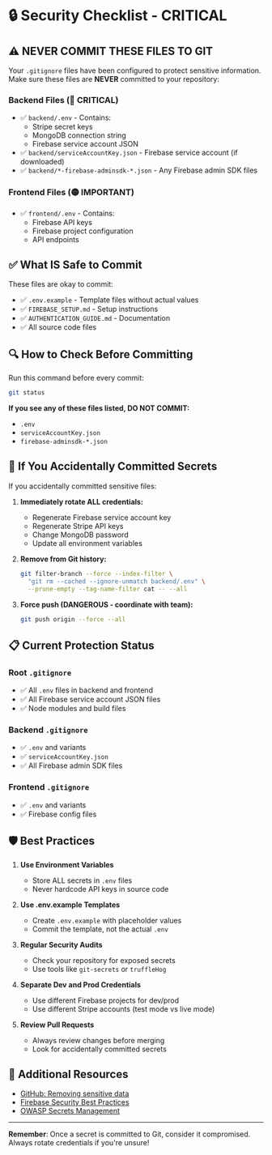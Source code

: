 # 🔒 Security Checklist - CRITICAL

## ⚠️ NEVER COMMIT THESE FILES TO GIT

Your `.gitignore` files have been configured to protect sensitive information. Make sure these files are **NEVER** committed to your repository:

### Backend Files (🔴 CRITICAL)
- ✅ `backend/.env` - Contains:
  - Stripe secret keys
  - MongoDB connection string
  - Firebase service account JSON
- ✅ `backend/serviceAccountKey.json` - Firebase service account (if downloaded)
- ✅ `backend/*-firebase-adminsdk-*.json` - Any Firebase admin SDK files

### Frontend Files (🟡 IMPORTANT)
- ✅ `frontend/.env` - Contains:
  - Firebase API keys
  - Firebase project configuration
  - API endpoints

## ✅ What IS Safe to Commit

These files are okay to commit:
- ✅ `.env.example` - Template files without actual values
- ✅ `FIREBASE_SETUP.md` - Setup instructions
- ✅ `AUTHENTICATION_GUIDE.md` - Documentation
- ✅ All source code files

## 🔍 How to Check Before Committing

Run this command before every commit:

```bash
git status
```

**If you see any of these files listed, DO NOT COMMIT:**
- `.env`
- `serviceAccountKey.json`
- `firebase-adminsdk-*.json`

## 🚨 If You Accidentally Committed Secrets

If you accidentally committed sensitive files:

1. **Immediately rotate ALL credentials:**
   - Regenerate Firebase service account key
   - Regenerate Stripe API keys
   - Change MongoDB password
   - Update all environment variables

2. **Remove from Git history:**
   ```bash
   git filter-branch --force --index-filter \
     "git rm --cached --ignore-unmatch backend/.env" \
     --prune-empty --tag-name-filter cat -- --all
   ```

3. **Force push (DANGEROUS - coordinate with team):**
   ```bash
   git push origin --force --all
   ```

## 📋 Current Protection Status

### Root `.gitignore`
- ✅ All `.env` files in backend and frontend
- ✅ All Firebase service account JSON files
- ✅ Node modules and build files

### Backend `.gitignore`
- ✅ `.env` and variants
- ✅ `serviceAccountKey.json`
- ✅ All Firebase admin SDK files

### Frontend `.gitignore`
- ✅ `.env` and variants
- ✅ Firebase config files

## 🛡️ Best Practices

1. **Use Environment Variables**
   - Store ALL secrets in `.env` files
   - Never hardcode API keys in source code

2. **Use .env.example Templates**
   - Create `.env.example` with placeholder values
   - Commit the template, not the actual `.env`

3. **Regular Security Audits**
   - Check your repository for exposed secrets
   - Use tools like `git-secrets` or `truffleHog`

4. **Separate Dev and Prod Credentials**
   - Use different Firebase projects for dev/prod
   - Use different Stripe accounts (test mode vs live mode)

5. **Review Pull Requests**
   - Always review changes before merging
   - Look for accidentally committed secrets

## 🔗 Additional Resources

- [GitHub: Removing sensitive data](https://docs.github.com/en/authentication/keeping-your-account-and-data-secure/removing-sensitive-data-from-a-repository)
- [Firebase Security Best Practices](https://firebase.google.com/docs/rules/basics)
- [OWASP Secrets Management](https://cheatsheetseries.owasp.org/cheatsheets/Secrets_Management_Cheat_Sheet.html)

---

**Remember**: Once a secret is committed to Git, consider it compromised. Always rotate credentials if you're unsure!

